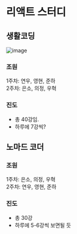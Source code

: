 # 리액트 스터디

## 생활코딩

![image](https://user-images.githubusercontent.com/62606632/102710908-36495e80-42f9-11eb-95c8-5fee29ea927a.png)

### 조원

1주차: 연우, 영현, 준하<br>
2주차: 은소, 의정, 우혁

### 진도

- 총 40강임.
- 하루에 7강씩?

## 노마드 코더


### 조원

1주차: 은소, 의정, 우혁<br>
2주차: 연우, 영현, 준하

### 진도

- 총 30강
- 하루에 5-6강씩 보면될 듯
